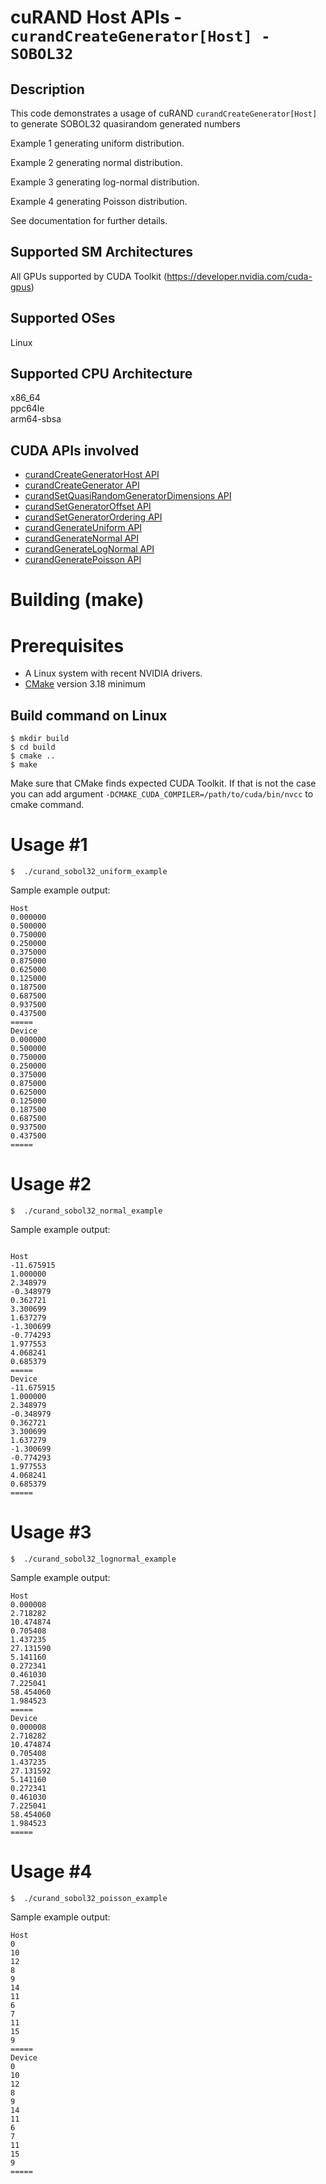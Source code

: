 # cuRAND Host APIs - `curandCreateGenerator[Host] - SOBOL32`

## Description

This code demonstrates a usage of cuRAND `curandCreateGenerator[Host]` to generate SOBOL32 quasirandom generated numbers

Example 1 generating uniform distribution.

Example 2 generating normal distribution.

Example 3 generating log-normal distribution.

Example 4 generating Poisson distribution.

See documentation for further details.

## Supported SM Architectures

All GPUs supported by CUDA Toolkit (https://developer.nvidia.com/cuda-gpus)  

## Supported OSes

Linux  

## Supported CPU Architecture

x86_64  
ppc64le  
arm64-sbsa

## CUDA APIs involved
- [curandCreateGeneratorHost API](https://docs.nvidia.com/cuda/curand/group__HOST.html#group__HOST_1g35b6e9396d5b54b52ba9053496ad4ff4)
- [curandCreateGenerator API](https://docs.nvidia.com/cuda/curand/group__HOST.html#group__HOST_1g56ff2b3cf7e28849f73a1e22022bcbfd)
- [curandSetQuasiRandomGeneratorDimensions API](https://docs.nvidia.com/cuda/curand/group__HOST.html#group__HOST_1gd00db3478a788b5823038481495bb6ab)
- [curandSetGeneratorOffset API](https://docs.nvidia.com/cuda/curand/group__HOST.html#group__HOST_1gb21ba987f85486e552797206451b0939)
- [curandSetGeneratorOrdering API](https://docs.nvidia.com/cuda/curand/group__HOST.html#group__HOST_1gf1aa05715d726f94002d03237405fc5d)
- [curandGenerateUniform API](https://docs.nvidia.com/cuda/curand/group__HOST.html#group__HOST_1g5df92a7293dc6b2e61ea481a2069ebc2)
- [curandGenerateNormal API](https://docs.nvidia.com/cuda/curand/group__HOST.html#group__HOST_1gb9280e447ef04e1dec4611720bd0eb69)
- [curandGenerateLogNormal API](https://docs.nvidia.com/cuda/curand/group__HOST.html#group__HOST_1g3569cc960eb1a31357752fc813e21f49)
- [curandGeneratePoisson API](https://docs.nvidia.com/cuda/curand/group__HOST.html#group__HOST_1g425c7c13db4444e6150d159bb1417f05)

# Building (make)

# Prerequisites
- A Linux system with recent NVIDIA drivers.
- [CMake](https://cmake.org/download) version 3.18 minimum

## Build command on Linux
```
$ mkdir build
$ cd build
$ cmake ..
$ make
```
Make sure that CMake finds expected CUDA Toolkit. If that is not the case you can add argument `-DCMAKE_CUDA_COMPILER=/path/to/cuda/bin/nvcc` to cmake command.

# Usage #1
```
$  ./curand_sobol32_uniform_example
```

Sample example output:

```
Host
0.000000
0.500000
0.750000
0.250000
0.375000
0.875000
0.625000
0.125000
0.187500
0.687500
0.937500
0.437500
=====
Device
0.000000
0.500000
0.750000
0.250000
0.375000
0.875000
0.625000
0.125000
0.187500
0.687500
0.937500
0.437500
=====

```

# Usage #2
```
$  ./curand_sobol32_normal_example
```

Sample example output:

```

Host
-11.675915
1.000000
2.348979
-0.348979
0.362721
3.300699
1.637279
-1.300699
-0.774293
1.977553
4.068241
0.685379
=====
Device
-11.675915
1.000000
2.348979
-0.348979
0.362721
3.300699
1.637279
-1.300699
-0.774293
1.977553
4.068241
0.685379
=====

```

# Usage #3
```
$  ./curand_sobol32_lognormal_example
```

Sample example output:

```
Host
0.000008
2.718282
10.474874
0.705408
1.437235
27.131590
5.141160
0.272341
0.461030
7.225041
58.454060
1.984523
=====
Device
0.000008
2.718282
10.474874
0.705408
1.437235
27.131592
5.141160
0.272341
0.461030
7.225041
58.454060
1.984523
=====

```
# Usage #4
```
$  ./curand_sobol32_poisson_example
```

Sample example output:

```
Host
0
10
12
8
9
14
11
6
7
11
15
9
=====
Device
0
10
12
8
9
14
11
6
7
11
15
9
=====
```